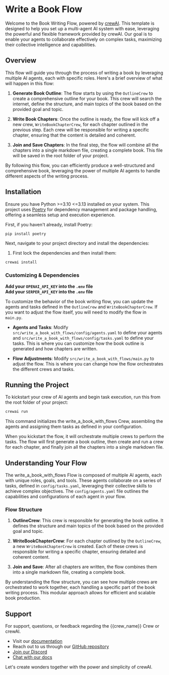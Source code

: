 # Write a Book Flow

Welcome to the Book Writing Flow, powered by [crewAI](https://crewai.com). This template is designed to help you set up a multi-agent AI system with ease, leveraging the powerful and flexible framework provided by crewAI. Our goal is to enable your agents to collaborate effectively on complex tasks, maximizing their collective intelligence and capabilities.

## Overview

This flow will guide you through the process of writing a book by leveraging multiple AI agents, each with specific roles. Here's a brief overview of what will happen in this flow:

1. **Generate Book Outline**: The flow starts by using the `OutlineCrew` to create a comprehensive outline for your book. This crew will search the internet, define the structure, and main topics of the book based on the provided goal and topic.

2. **Write Book Chapters**: Once the outline is ready, the flow will kick off a new crew, `WriteBookChapterCrew`, for each chapter outlined in the previous step. Each crew will be responsible for writing a specific chapter, ensuring that the content is detailed and coherent.

3. **Join and Save Chapters**: In the final step, the flow will combine all the chapters into a single markdown file, creating a complete book. This file will be saved in the root folder of your project.

By following this flow, you can efficiently produce a well-structured and comprehensive book, leveraging the power of multiple AI agents to handle different aspects of the writing process.

## Installation

Ensure you have Python >=3.10 <=3.13 installed on your system. This project uses [Poetry](https://python-poetry.org/) for dependency management and package handling, offering a seamless setup and execution experience.

First, if you haven't already, install Poetry:

```bash
pip install poetry
```

Next, navigate to your project directory and install the dependencies:

1. First lock the dependencies and then install them:

```bash
crewai install
```

### Customizing & Dependencies

**Add your `OPENAI_API_KEY` into the `.env` file**  
**Add your `SERPER_API_KEY` into the `.env` file**

To customize the behavior of the book writing flow, you can update the agents and tasks defined in the `OutlineCrew` and `WriteBookChapterCrew`. If you want to adjust the flow itself, you will need to modify the flow in `main.py`.

- **Agents and Tasks**: Modify `src/write_a_book_with_flows/config/agents.yaml` to define your agents and `src/write_a_book_with_flows/config/tasks.yaml` to define your tasks. This is where you can customize how the book outline is generated and how chapters are written.

- **Flow Adjustments**: Modify `src/write_a_book_with_flows/main.py` to adjust the flow. This is where you can change how the flow orchestrates the different crews and tasks.

## Running the Project

To kickstart your crew of AI agents and begin task execution, run this from the root folder of your project:

```bash
crewai run
```

This command initializes the write_a_book_with_flows Crew, assembling the agents and assigning them tasks as defined in your configuration.

When you kickstart the flow, it will orchestrate multiple crews to perform the tasks. The flow will first generate a book outline, then create and run a crew for each chapter, and finally join all the chapters into a single markdown file.

## Understanding Your Flow

The write_a_book_with_flows Flow is composed of multiple AI agents, each with unique roles, goals, and tools. These agents collaborate on a series of tasks, defined in `config/tasks.yaml`, leveraging their collective skills to achieve complex objectives. The `config/agents.yaml` file outlines the capabilities and configurations of each agent in your flow.

### Flow Structure

1. **OutlineCrew**: This crew is responsible for generating the book outline. It defines the structure and main topics of the book based on the provided goal and topic.

2. **WriteBookChapterCrew**: For each chapter outlined by the `OutlineCrew`, a new `WriteBookChapterCrew` is created. Each of these crews is responsible for writing a specific chapter, ensuring detailed and coherent content.

3. **Join and Save**: After all chapters are written, the flow combines them into a single markdown file, creating a complete book.

By understanding the flow structure, you can see how multiple crews are orchestrated to work together, each handling a specific part of the book writing process. This modular approach allows for efficient and scalable book production.

## Support

For support, questions, or feedback regarding the {{crew_name}} Crew or crewAI.

- Visit our [documentation](https://docs.crewai.com)
- Reach out to us through our [GitHub repository](https://github.com/joaomdmoura/crewai)
- [Join our Discord](https://discord.com/invite/X4JWnZnxPb)
- [Chat with our docs](https://chatg.pt/DWjSBZn)

Let's create wonders together with the power and simplicity of crewAI.
